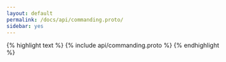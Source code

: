 ```yaml
---
layout: default
permalink: /docs/api/commanding.proto/
sidebar: yes
---
```


{% highlight text %}
{% include api/commanding.proto %}
{% endhighlight %}
